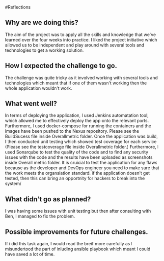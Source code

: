 #Reflections

<h2> Why are we doing this? </h2>

The aim of the project was to apply all the skills and knowledge that we've learned over the four weeks into practice. I liked the project initiative which allowed us to be independent and play around with several tools and technologies to get a working solution. 

<h2> How I expected the challenge to go. </h2>

The challenge was quite tricky as it involved working with several tools and technologies which meant that if one of them wasn't working then the whole application wouldn't work. 


<h2> What went well? </h2>

In terms of deploying the application, I used Jenkins automatation tool, which allowed me to effectively deploy the app onto the relevant ports. Furthermore, I used docker-compose for running the containers and the images have been pushed to the Nexus repository. Please see the BuildSucess file inside Overallmetric folder. Once the application was build, I then conducted unit testing which showed test coverage for each service (Please see the testcoverage file inside Overallmetric folder.) Furthermore, I used Sonarqube to test the quality of the code and to find any security issues with the code and the results have been uploaded as screenshots inside Overall metric folder. It is cruicial to test the application for any flaws because as the developer and DevOps engineer you need to make sure that the work meets the organsiation standard. if the application doesn't get tested, then this can bring an opportnity for hackers to break into the system/ 


<h2> What didn't go as planned? </h2>


I was having some issues with unit testing but then after consulting with Ben, I managed to fix the problem. 


<h2> Possible improvements for future challenges. </h2>
If i did this task again, I would read the breif more carefully as I misundertood the part of inluding ansible playbook which meant I could have saved a lot of time. 

